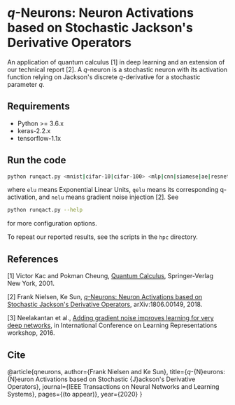 # $q$-Neurons: Neuron Activations based on Stochastic Jackson's Derivative Operators

An application of quantum calculus [1] in deep learning and an extension of our technical report [2]. A $q$-neuron is a stochastic neuron with its activation function relying on Jackson's discrete $q$-derivative for a stochastic parameter $q$.

## Requirements

- Python >= 3.6.x
- keras-2.2.x
- tensorflow-1.1x

## Run the code

```bash
python runqact.py <mnist|cifar-10|cifar-100> <mlp|cnn|siamese|ae|resnet> <elu|qelu|nelu>
```
where ```elu``` means Exponential Linear Units, ```qelu``` means its corresponding q-activation, and ```nelu``` means gradient noise injection [2]. See
```bash
python runqact.py --help
```
for more configuration options.

To repeat our reported results, see the scripts in the ```hpc``` directory.

## References

[1] Victor Kac and Pokman Cheung, [Quantum Calculus](https://www.springer.com/gp/book/9780387953410), Springer-Verlag New York, 2001.

[2] Frank Nielsen, Ke Sun, [$q$-Neurons: Neuron Activations based on Stochastic Jackson's Derivative Operators](https://arxiv.org/abs/1806.00149), arXiv:1806.00149, 2018.

[3] Neelakantan et al., [Adding gradient noise improves learning for very deep networks](https://arxiv.org/abs/1511.06807), in International Conference on Learning Representations workshop, 2016.

## Cite

@article{qneurons,
  author={Frank Nielsen and Ke Sun},
  title={$q$-{N}eurons: {N}euron Activations based on Stochastic {J}ackson's Derivative Operators},
  journal={IEEE Transactions on Neural Networks and Learning Systems},
  pages={(to appear)},
  year={2020}
}
